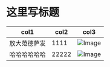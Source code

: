 # **这里写标题**

| col1         | col2  | col3                                                                       |
| ------------ | ----- | -------------------------------------------------------------------------- |
| 放大范德萨发 | 1111  | ![Image](https://pbs.twimg.com/media/FixmohiVQAAoH0u?format=jpg&name=medium) |
| 哈哈哈哈哈哈 | 22222 | ![Image](https://pbs.twimg.com/media/FiDWJRbVEAIaHzY?format=jpg&name=medium) |
